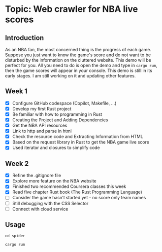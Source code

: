# Topic: Web crawler for NBA live scores

## Introduction
As an NBA fan, the most concerned thing is the progress of each game. Suppose you just want to know the game's score and do not want to be disturbed by the information on the cluttered website. This demo will be perfect for you. All you need to do is open the demo and type in `cargo run`, then the game scores will appear in your console. This demo is still in its early stages. I am still working on it and updating other features.

## Week 1

- [x] Configure GitHub codespace (Copilot, Makefile, ...)
- [x] Develop my first Rust project
- [x] Be familiar with how to programming in Rust
- [x] Creating the Project and Adding Dependencies
- [x] Get the NBA API resources
- [x] Link to http and parse in html
- [x] Check the resource code and Extracting Information from HTML
- [x] Based on the request library in Rust to get the NBA game live score
- [x] Used iterator and closures to simplify code

## Week 2
- [X] Refine the .gitignore file
- [X] Explore more feature on the NBA website
- [X] Finished two recommended Coursera classes this week
- [X] Read five chapter Rust book (The Rust Programming Language)
- [ ] Consider the game hasn't started yet - no score only team names
- [ ] Still debugging with the CSS Selector
- [ ] Connect with cloud service
## Usage
`cd spider`

`cargo run`

